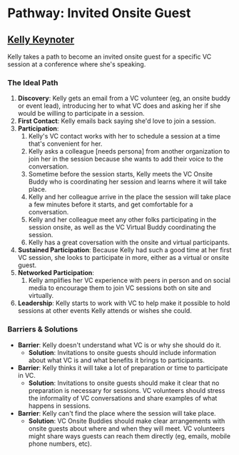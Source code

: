 # Pathway: Invited Onsite Guest

## [Kelly Keynoter](../personas/kelly-keynoter.md)
Kelly takes a path to become an invited onsite guest for a specific VC session at a conference where she's speaking.

### The Ideal Path
1. **Discovery**: Kelly gets an email from a VC volunteer (eg, an onsite buddy or event lead), introducing her to what VC does and asking her if she would be willing to participate in a session.
1. **First Contact**: Kelly emails back saying she'd love to join a session.
1. **Participation**:
   1. Kelly's VC contact works with her to schedule a session at a time that's convenient for her.
   1. Kelly asks a colleague [needs persona] from another organization to join her in the session because she wants to add their voice to the conversation.
   1. Sometime before the session starts, Kelly meets the VC Onsite Buddy who is coordinating her session and learns where it will take place.
   1. Kelly and her colleague arrive in the place the session will take place a few minutes before it starts, and get comfortable for a conversation.
   1. Kelly and her colleague meet any other folks participating in the session onsite, as well as the VC Virtual Buddy coordinating the session.
   1. Kelly has a great coversation with the onsite and virtual participants.
1. **Sustained Participation**: Because Kelly had such a good time at her first VC session, she looks to participate in more, either as a virtual or onsite guest.
1. **Networked Participation**:
   1. Kelly amplifies her VC experience with peers in person and on social media to encourage them to join VC sessions both on site and virtually.
1. **Leadership**: Kelly starts to work with VC to help make it possible to hold sessions at other events Kelly attends or wishes she could.

### Barriers & Solutions
* **Barrier**: Kelly doesn't understand what VC is or why she should do it.
  * **Solution**: Invitations to onsite guests should include information about what VC is and what benefits it brings to participants.
* **Barrier**: Kelly thinks it will take a lot of preparation or time to participate in VC.
  * **Solution**: Invitations to onsite guests should make it clear that no preparation is necessary for sessions. VC volunteers should stress the informality of VC conversations and share examples of what happens in sessions.
* **Barrier**: Kelly can't find the place where the session will take place.
  * **Solution**: VC Onsite Buddies should make clear arrangements with onsite guests about where and when they will meet. VC volunteers might share ways guests can reach them directly (eg, emails, mobile phone numbers, etc).
  
